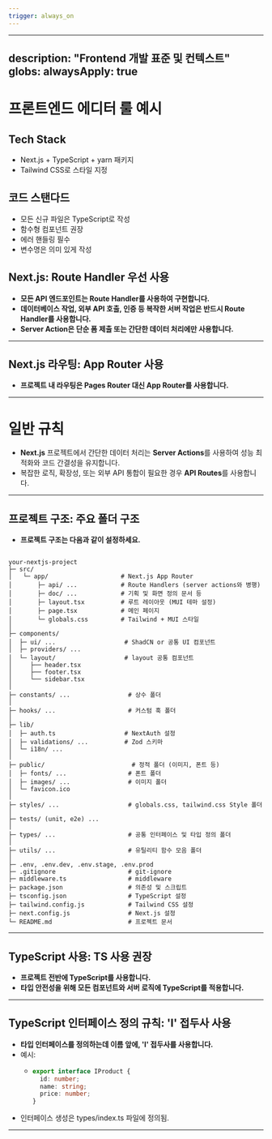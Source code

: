 ```yaml
---
trigger: always_on
---
```


---
description: "Frontend 개발 표준 및 컨텍스트"
globs:
alwaysApply: true
---

# 프론트엔드 에디터 룰 예시

## Tech Stack
- Next.js + TypeScript + yarn 패키지
- Tailwind CSS로 스타일 지정

## 코드 스탠다드
- 모든 신규 파일은 TypeScript로 작성
- 함수형 컴포넌트 권장
- 에러 핸들링 필수
- 변수명은 의미 있게 작성

## Next.js: Route Handler 우선 사용
- **모든 API 엔드포인트는 Route Handler를 사용하여 구현합니다.**
- **데이터베이스 작업, 외부 API 호출, 인증 등 복작한 서버 작업은 반드시 Route Handler를 사용합니다.**
- **Server Action은 단순 폼 제출 또는 간단한 데이터 처리에만 사용합니다.**

---

## Next.js 라우팅: App Router 사용
- **프로젝트 내 라우팅은 Pages Router 대신 App Router를 사용합니다.**

---

# 일반 규칙
- **Next.js** 프로젝트에서 간단한 데이터 처리는 **Server Actions**를 사용하여 성능 최적화와 코드 간결성을 유지합니다.
- 복잡한 로직, 확장성, 또는 외부 API 통합이 필요한 경우 **API Routes**를 사용합니다.

---

## 프로젝트 구조: 주요 폴더 구조
- **프로젝트 구조는 다음과 같이 설정하세요.**

```

your-nextjs-project
├─ src/
│   └─ app/                    # Next.js App Router
│       ├─ api/ ...            # Route Handlers (server actions와 병행)
│       ├─ doc/ ...            # 기획 및 화면 정의 문서 등
│       ├─ layout.tsx          # 루트 레이아웃 (MUI 테마 설정)
│       ├─ page.tsx            # 메인 페이지
│       └─ globals.css         # Tailwind + MUI 스타일
│
├─ components/
│  ├─ ui/ ...                   # ShadCN or 공통 UI 컴포넌트
│  ├─ providers/ ...
│  └─ layout/                   # layout 공통 컴포넌트
│     ├── header.tsx
│     ├── footer.tsx
│     └── sidebar.tsx     
│
├─ constants/ ...                # 상수 폴더
│
├─ hooks/ ...                    # 커스텀 훅 폴더
│   
├─ lib/
│  ├─ auth.ts                   # NextAuth 설정
│  ├─ validations/ ...          # Zod 스키마
│  └─ i18n/ ...   
│
├─ public/                        # 정적 폴더 (이미지, 폰트 등)
│  ├─ fonts/ ...                 # 폰트 폴더
│  ├─ images/ ...                # 이미지 폴더
│  └─ favicon.ico    
│
├─ styles/ ...                   # globals.css, tailwind.css Style 폴더   
│
├─ tests/ (unit, e2e) ...
│
├─ types/ ...                    # 공통 인터페이스 및 타입 정의 폴더
│
├─ utils/ ...                    # 유틸리티 함수 모음 폴더
│
├─ .env, .env.dev, .env.stage, .env.prod
├─ .gitignore                    # git-ignore
├─ middleware.ts                 # middleware
├─ package.json                  # 의존성 및 스크립트
├─ tsconfig.json                 # TypeScript 설정
├─ tailwind.config.js            # Tailwind CSS 설정
├─ next.config.js                # Next.js 설정
└─ README.md                     # 프로젝트 문서

```

---

## TypeScript 사용: TS 사용 권장
- **프로젝트 전반에 TypeScript를 사용합니다.**
- **타입 안전성을 위해 모든 컴포넌트와 서버 로직에 TypeScript를 적용합니다.**

---

## TypeScript 인터페이스 정의 규칙: 'I' 접두사 사용
- **타입 인터페이스를 정의하는데 이름 앞에, 'I' 접두사를 사용합니다.**
- 예시:
  - ```typescript
    export interface IProduct {
      id: number;
      name: string;
      price: number;
    }
    ```
- 인터페이스 생성은 types/index.ts 파일에 정의됨.

---